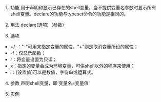 1. 功能
用于声明和显示已存在的shell变量。当不提供变量名参数时显示所有shell变量。declare的功能与typeset命令的功能是相同的。

2. 用法
declare(选项)（参数）

3. 选项

- +/-："-"可用来指定变量的属性，"+"则是取消变量所设的属性；
- -f：仅显示函数；
- r：将变量设置为只读；
- x：指定的变量会成为环境变量，可供shell以外的程序来使用；
- i：[设置值]可以是数值，字符串或运算式。

4. 参数
声明shell变量，即‘变量名=变量值’

5. 实例
